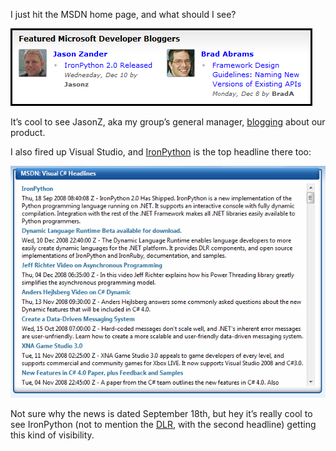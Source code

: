 I just hit the MSDN home page, and what should I see?

[![msdn Home](https://raw.githubusercontent.com/devhawk/devhawk.github.io/master/images/blog/20081211-1649-ironpython-rtm-news-gets-around/msdn_Home_3.png "msdn Home")](http://blogs.msdn.com/jasonz/archive/2008/12/11/ironpython-2-0-released.aspx) 

It’s cool to see JasonZ, aka my group’s general manager,
[blogging](http://blogs.msdn.com/jasonz/archive/2008/12/11/ironpython-2-0-released.aspx)
about our product.

I also fired up Visual Studio, and
[IronPython](http://codeplex.com/ironpython) is the top headline there
too:

![VS home](https://raw.githubusercontent.com/devhawk/devhawk.github.io/master/images/blog/20081211-1649-ironpython-rtm-news-gets-around/VS_home_3.png "VS home") 

Not sure why the news is dated September 18th, but hey it’s really cool to
see IronPython (not to mention the [DLR](http://www.codeplex.com/dlr),
with the second headline) getting this kind of visibility.
